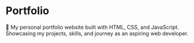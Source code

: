 # Portfolio
🎨 My personal portfolio website built with HTML, CSS, and JavaScript. Showcasing my projects, skills, and journey as an aspiring web developer.
